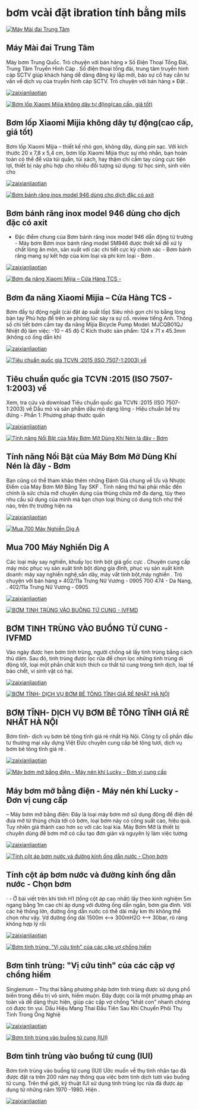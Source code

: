 # bơm vcài đặt ibration tính bằng mils
<a href="https://mnn.zoosnet.net/LR/Chatpre.aspx?id=MNN94995150&p=https://topgrinding.com/" target="_blank">![Máy Mài đai Trung Tâm](https://github.com/technlg/images/blob/main/33.jpg)</a>
## Máy Mài đai Trung Tâm
Máy bơm Trung Quốc. Trò chuyện với bán hàng » Số Điện Thoại Tổng Đài, Trung Tâm Truyền Hình Cáp . Số điện thoại tổng đài, trung tâm truyền hình cáp SCTV giúp khách hàng dễ dàng đăng ký lắp mới, báo sự cố hay cần tư vấn về dịch vụ của truyền hình cáp SCTV. Trò chuyện với bán hàng » Đặt .
<a href="https://mnn.zoosnet.net/LR/Chatpre.aspx?id=MNN94995150&p=https://topgrinding.com/" target="_blank"><img src="https://github.com/technlg/images/raw/main/chat11.jpg" alt="zaixianliaotian"/></a><a href="//whatsapp.shibangsoft.com/WhatsApp.php" ><img src="https://github.com/technlg/images/raw/main/chat11.png" alt=""></a>
<a href="https://mnn.zoosnet.net/LR/Chatpre.aspx?id=MNN94995150&p=https://topgrinding.com/" target="_blank">![Bơm lốp Xiaomi Mijia không dây tự động(cao cấp, giá tốt)](https://github.com/technlg/images/blob/main/42.jpg)</a>
## Bơm lốp Xiaomi Mijia không dây tự động(cao cấp, giá tốt)
Bơm lốp Xiaomi Mijia – thiết kế nhỏ gọn, không dây, dùng pin sạc. Với kích thước 20 x 7,8 x 5,4 cm, bơm lốp Xiaomi Mijia thực sự nhỏ nhắn, bạn hoàn toàn có thể để vừa túi quần, túi xách, hay thậm chí cầm tay cũng cực tiện lợi, thiết bị này phù hợp cho nhiều đối tượng sử dụng: từ học sinh, sinh viên cho 
<a href="https://mnn.zoosnet.net/LR/Chatpre.aspx?id=MNN94995150&p=https://topgrinding.com/" target="_blank"><img src="https://github.com/technlg/images/raw/main/chat11.jpg" alt="zaixianliaotian"/></a><a href="//whatsapp.shibangsoft.com/WhatsApp.php" ><img src="https://github.com/technlg/images/raw/main/chat11.png" alt=""></a>
<a href="https://mnn.zoosnet.net/LR/Chatpre.aspx?id=MNN94995150&p=https://topgrinding.com/" target="_blank">![Bơm bánh răng inox model 946 dùng cho dịch đặc có axit](https://github.com/technlg/images/blob/main/46.jpg)</a>
## Bơm bánh răng inox model 946 dùng cho dịch đặc có axit
- Đặc điểm chung của Bơm bánh răng inox model 946 dẫn động từ trường - Máy bơm Bơm inox bánh răng model SM946 được thiết kế để xử lý chất lỏng ăn mòn, sản xuất với các chi tiết cực kỳ chính xác - Bơm bánh răng mang sự kết hợp của kim loại và phi kim loại - Bơm .
<a href="https://mnn.zoosnet.net/LR/Chatpre.aspx?id=MNN94995150&p=https://topgrinding.com/" target="_blank"><img src="https://github.com/technlg/images/raw/main/chat11.jpg" alt="zaixianliaotian"/></a><a href="//whatsapp.shibangsoft.com/WhatsApp.php" ><img src="https://github.com/technlg/images/raw/main/chat11.png" alt=""></a>
<a href="https://mnn.zoosnet.net/LR/Chatpre.aspx?id=MNN94995150&p=https://topgrinding.com/" target="_blank">![Bơm đa năng Xiaomi Mijia – Cửa Hàng TCS - ](https://github.com/technlg/images/blob/main/60.jpg)</a>
## Bơm đa năng Xiaomi Mijia – Cửa Hàng TCS - 
Bơm đầy tự động ngắt (cài đặt áp suất lốp) Siêu nhỏ gọn chỉ to bằng lòng bàn tay Phù hợp để trên xe phòng lúc sảy ra sự cố. review tiếng Anh. Thông số chi tiết bơm cầm tay đa năng Mijia Bicycle Pump Model: MJCQB01QJ Nhiệt độ làm việc: -10 – 45 độ C Kích thước sản phẩm: 124 x 71 x 45.3mm (không có ống dẫn khí 
<a href="https://mnn.zoosnet.net/LR/Chatpre.aspx?id=MNN94995150&p=https://topgrinding.com/" target="_blank"><img src="https://github.com/technlg/images/raw/main/chat11.jpg" alt="zaixianliaotian"/></a><a href="//whatsapp.shibangsoft.com/WhatsApp.php" ><img src="https://github.com/technlg/images/raw/main/chat11.png" alt=""></a>
<a href="https://mnn.zoosnet.net/LR/Chatpre.aspx?id=MNN94995150&p=https://topgrinding.com/" target="_blank">![Tiêu chuẩn quốc gia TCVN :2015 (ISO 7507-1:2003) về ](https://github.com/technlg/images/blob/main/56.jpg)</a>
## Tiêu chuẩn quốc gia TCVN :2015 (ISO 7507-1:2003) về 
Xem, tra cứu và download Tiêu chuẩn quốc gia TCVN :2015 (ISO 7507-1:2003) về Dầu mỏ và sản phẩm dầu mỏ dạng lỏng - Hiệu chuẩn bể trụ đứng - Phần 1: Phương pháp thước quấn
<a href="https://mnn.zoosnet.net/LR/Chatpre.aspx?id=MNN94995150&p=https://topgrinding.com/" target="_blank"><img src="https://github.com/technlg/images/raw/main/chat11.jpg" alt="zaixianliaotian"/></a><a href="//whatsapp.shibangsoft.com/WhatsApp.php" ><img src="https://github.com/technlg/images/raw/main/chat11.png" alt=""></a>
<a href="https://mnn.zoosnet.net/LR/Chatpre.aspx?id=MNN94995150&p=https://topgrinding.com/" target="_blank">![Tính năng Nổi Bật của Máy Bơm Mỡ Dùng Khí Nén là đây - Bơm ](https://github.com/technlg/images/blob/main/1.jpg)</a>
## Tính năng Nổi Bật của Máy Bơm Mỡ Dùng Khí Nén là đây - Bơm 
Bạn cũng có thể tham khảo thêm những Đánh Giá chung về Ưu và Nhược Điểm của Máy Bơm Mỡ Bằng Tay SKF . Tính năng thứ hai phải nhắc đến chính là sức chứa mỡ chuyên dụng của thùng chứa mỡ đa dạng, tùy theo nhu cầu sử dụng của mình mà bạn chọn loại thùng có dung tích như thế nào, trên thị trường hiện na
<a href="https://mnn.zoosnet.net/LR/Chatpre.aspx?id=MNN94995150&p=https://topgrinding.com/" target="_blank"><img src="https://github.com/technlg/images/raw/main/chat11.jpg" alt="zaixianliaotian"/></a><a href="//whatsapp.shibangsoft.com/WhatsApp.php" ><img src="https://github.com/technlg/images/raw/main/chat11.png" alt=""></a>
<a href="https://mnn.zoosnet.net/LR/Chatpre.aspx?id=MNN94995150&p=https://topgrinding.com/" target="_blank">![Mua 700 Máy Nghiền Dig A](https://github.com/technlg/images/blob/main/66.jpg)</a>
## Mua 700 Máy Nghiền Dig A
Các loại máy say nghiền, khuấy lọc tinh bột giá gốc cực . Chuyên cung cấp máy móc phục vụ sản xuât tinh bột dùng gia đình, phục vụ sản xuất kinh doanh: máy xay nghiền nghệ,sắn dây, máy vắt tinh bột,máy nghiền . Trò chuyện với bán hàng » 402/11a Trưng Nữ Vương - 0905 700 474 - Da Nang, . 402/11a Trưng Nữ Vương - 0905 
<a href="https://mnn.zoosnet.net/LR/Chatpre.aspx?id=MNN94995150&p=https://topgrinding.com/" target="_blank"><img src="https://github.com/technlg/images/raw/main/chat11.jpg" alt="zaixianliaotian"/></a><a href="//whatsapp.shibangsoft.com/WhatsApp.php" ><img src="https://github.com/technlg/images/raw/main/chat11.png" alt=""></a>
<a href="https://mnn.zoosnet.net/LR/Chatpre.aspx?id=MNN94995150&p=https://topgrinding.com/" target="_blank">![BƠM TINH TRÙNG VÀO BUỒNG TỬ CUNG - IVFMD](https://github.com/technlg/images/blob/main/63.jpg)</a>
## BƠM TINH TRÙNG VÀO BUỒNG TỬ CUNG - IVFMD
Vào ngày được hẹn bơm tinh trùng, người chồng sẽ lấy tinh trùng bằng cách thủ dâm. Sau đó, tinh trùng được lọc rửa để chọn lọc những tinh trùng di động tốt, loại một phần chất kích thích co thắt tử cung trong tinh dịch, loại tế bào chết, vi sinh vật có hại.
<a href="https://mnn.zoosnet.net/LR/Chatpre.aspx?id=MNN94995150&p=https://topgrinding.com/" target="_blank"><img src="https://github.com/technlg/images/raw/main/chat11.jpg" alt="zaixianliaotian"/></a><a href="//whatsapp.shibangsoft.com/WhatsApp.php" ><img src="https://github.com/technlg/images/raw/main/chat11.png" alt=""></a>
<a href="https://mnn.zoosnet.net/LR/Chatpre.aspx?id=MNN94995150&p=https://topgrinding.com/" target="_blank">![BƠM TĨNH- DỊCH VỤ BƠM BÊ TÔNG TĨNH GIÁ RẺ NHẤT HÀ NỘI](https://github.com/technlg/images/blob/main/21.jpg)</a>
## BƠM TĨNH- DỊCH VỤ BƠM BÊ TÔNG TĨNH GIÁ RẺ NHẤT HÀ NỘI
Bơm tĩnh- dịch vụ bơm bê tông tĩnh giá rẻ nhất Hà Nội. Công ty cổ phần đầu tư thương mại xây dựng Việt Đức chuyên cung cấp bê tông tươi, dịch vụ bơm bê tông tĩnh giá rẻ .
<a href="https://mnn.zoosnet.net/LR/Chatpre.aspx?id=MNN94995150&p=https://topgrinding.com/" target="_blank"><img src="https://github.com/technlg/images/raw/main/chat11.jpg" alt="zaixianliaotian"/></a><a href="//whatsapp.shibangsoft.com/WhatsApp.php" ><img src="https://github.com/technlg/images/raw/main/chat11.png" alt=""></a>
<a href="https://mnn.zoosnet.net/LR/Chatpre.aspx?id=MNN94995150&p=https://topgrinding.com/" target="_blank">![Máy bơm mỡ bằng điện - Máy nén khí Lucky - Đơn vị cung cấp ](https://github.com/technlg/images/blob/main/58.jpg)</a>
## Máy bơm mỡ bằng điện - Máy nén khí Lucky - Đơn vị cung cấp 
– Máy bơm mỡ bằng điện: Đây là loại máy bơm mở sử dụng động để điện để đưa mỡ từ thùng chứa tới cò bơm, loại bơm này có công suất cao, hiệu quả. Tuy nhiên giá thành cao hơn so với các loại kia. Máy Bơm Mỡ là thiết bị chuyên dùng để bơm mỡ có cấu tạo đơn giản và nguyên lý làm việc tương 
<a href="https://mnn.zoosnet.net/LR/Chatpre.aspx?id=MNN94995150&p=https://topgrinding.com/" target="_blank"><img src="https://github.com/technlg/images/raw/main/chat11.jpg" alt="zaixianliaotian"/></a><a href="//whatsapp.shibangsoft.com/WhatsApp.php" ><img src="https://github.com/technlg/images/raw/main/chat11.png" alt=""></a>
<a href="https://mnn.zoosnet.net/LR/Chatpre.aspx?id=MNN94995150&p=https://topgrinding.com/" target="_blank">![Tính cột áp bơm nước và đường kính ống dẫn nước - Chọn bơm ](https://github.com/technlg/images/blob/main/65.jpg)</a>
## Tính cột áp bơm nước và đường kính ống dẫn nước - Chọn bơm 
· - Ở bài viết trên khi tính H1 (tổng cột áp cao nhất) lấy theo kinh nghiệm 5m ngang bằng 1m cao chỉ áp dụng với đường ống dẫn ngắn, bơm gia đình. Với các hệ thống lớn, đường ống dẫn nước có thể dài mấy km thì không thể chọn như vậy. Vd đường ống dài 1500m <--> 300mH2O <--> 30bar, rõ ràng không hợp lý rồi 
<a href="https://mnn.zoosnet.net/LR/Chatpre.aspx?id=MNN94995150&p=https://topgrinding.com/" target="_blank"><img src="https://github.com/technlg/images/raw/main/chat11.jpg" alt="zaixianliaotian"/></a><a href="//whatsapp.shibangsoft.com/WhatsApp.php" ><img src="https://github.com/technlg/images/raw/main/chat11.png" alt=""></a>
<a href="https://mnn.zoosnet.net/LR/Chatpre.aspx?id=MNN94995150&p=https://topgrinding.com/" target="_blank">![Bơm tinh trùng: "Vị cứu tinh" của các cặp vợ chồng hiếm ](https://github.com/technlg/images/blob/main/52.jpg)</a>
## Bơm tinh trùng: "Vị cứu tinh" của các cặp vợ chồng hiếm 
Singlemum – Thụ thai bằng phương pháp bơm tinh trùng được sử dụng phổ biến trong điều trị vô sinh, hiếm muộn. Đây được coi là một phương pháp an toàn và dễ dàng thực hiện, giúp các cặp vợ chồng "khát con" nhanh chóng có được tin vui. Dấu Hiệu Mang Thai Đầu Tiên Sau Khi Chuyển Phôi Thụ Tinh Trong Ống Nghiệ
<a href="https://mnn.zoosnet.net/LR/Chatpre.aspx?id=MNN94995150&p=https://topgrinding.com/" target="_blank"><img src="https://github.com/technlg/images/raw/main/chat11.jpg" alt="zaixianliaotian"/></a><a href="//whatsapp.shibangsoft.com/WhatsApp.php" ><img src="https://github.com/technlg/images/raw/main/chat11.png" alt=""></a>
<a href="https://mnn.zoosnet.net/LR/Chatpre.aspx?id=MNN94995150&p=https://topgrinding.com/" target="_blank">![Bơm tinh trùng vào buồng tử cung (IUI)](https://github.com/technlg/images/blob/main/26.jpg)</a>
## Bơm tinh trùng vào buồng tử cung (IUI)
Bơm tinh trùng vào buồng tử cung (IUI) Ước muốn về thụ tinh nhân tạo đã được đặt ra trên 200 năm nay thông qua việc bơm tinh dịch tươi vào buồng tử cung. Trên thế giới, kỹ thuật IUI sử dụng tinh trùng lọc rửa đã được áp dụng từ những năm 1970 -1980. Hiện .
<a href="https://mnn.zoosnet.net/LR/Chatpre.aspx?id=MNN94995150&p=https://topgrinding.com/" target="_blank"><img src="https://github.com/technlg/images/raw/main/chat11.jpg" alt="zaixianliaotian"/></a><a href="//whatsapp.shibangsoft.com/WhatsApp.php" ><img src="https://github.com/technlg/images/raw/main/chat11.png" alt=""></a>
